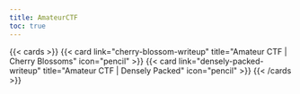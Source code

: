 ```yaml
---
title: AmateurCTF
toc: true
---
```


{{< cards >}}
  {{< card link="cherry-blossom-writeup" title="Amateur CTF | Cherry Blossoms" icon="pencil" >}}
  {{< card link="densely-packed-writeup" title="Amateur CTF | Densely Packed" icon="pencil" >}}
{{< /cards >}}
